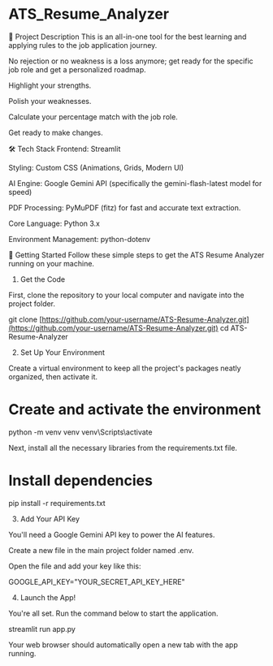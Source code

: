﻿# ATS_Resume_Analyzer

📄 Project Description
This is an all-in-one tool for the best learning and applying rules to the job application journey.

No rejection or no weakness is a loss anymore; get ready for the specific job role and get a personalized roadmap.

Highlight your strengths.

Polish your weaknesses.

Calculate your percentage match with the job role.

Get ready to make changes.

🛠️ Tech Stack
Frontend: Streamlit

Styling: Custom CSS (Animations, Grids, Modern UI)

AI Engine: Google Gemini API (specifically the gemini-flash-latest model for speed)

PDF Processing: PyMuPDF (fitz) for fast and accurate text extraction.

Core Language: Python 3.x

Environment Management: python-dotenv

🚀 Getting Started
Follow these simple steps to get the ATS Resume Analyzer running on your machine.

1. Get the Code

First, clone the repository to your local computer and navigate into the project folder.

git clone [https://github.com/your-username/ATS-Resume-Analyzer.git](https://github.com/your-username/ATS-Resume-Analyzer.git)
cd ATS-Resume-Analyzer

2. Set Up Your Environment

Create a virtual environment to keep all the project's packages neatly organized, then activate it.

# Create and activate the environment
python -m venv venv
venv\Scripts\activate

Next, install all the necessary libraries from the requirements.txt file.

# Install dependencies
pip install -r requirements.txt

3. Add Your API Key

You'll need a Google Gemini API key to power the AI features.

Create a new file in the main project folder named .env.

Open the file and add your key like this:

GOOGLE_API_KEY="YOUR_SECRET_API_KEY_HERE"

4. Launch the App!

You're all set. Run the command below to start the application.

streamlit run app.py

Your web browser should automatically open a new tab with the app running.

